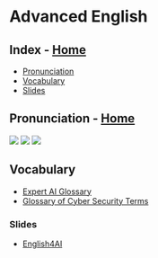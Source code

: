 # Advanced English
## Index - [Home](https://github.com/DLesmes/English/blob/main/README.md)
* [Pronunciation](https://github.com/DLesmes/English/blob/main/High.md#pronunciation---home)
* [Vocabulary](https://github.com/DLesmes/English/blob/main/High.md#vocabulary)
* [Slides](https://github.com/DLesmes/English/blob/main/High.md#slides)
## Pronunciation - [Home](https://github.com/DLesmes/English/blob/main/README.md)

![](https://www.woodwardenglish.com/wp-content/uploads/2013/03/pronunciation-final-s-english.gif)
![](https://i.imgur.com/FaBTfCR.png)
![](https://www.woodwardenglish.com/wp-content/uploads/2012/11/pronunciation-of-ed-in-english.gif)

## Vocabulary
* [Expert AI Glossary](https://www.expert.ai/glossary-of-ai-terms/)
* [Glossary of Cyber Security Terms](https://www.sans.org/security-resources/glossary-of-terms/)

### Slides
* [English4AI](https://github.com/DLesmes/English/blob/main/advance/students-slides-curso-de-ingles-para-trabajar-con-ia_270134c8-50d3-4945-a32b-d67e7a76ff72.pdf)
